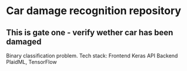 # Car damage recognition repository

## This is gate one - verify wether car has been damaged

Binary classification problem.
Tech stack:
Frontend Keras API
Backend PlaidML, TensorFlow
